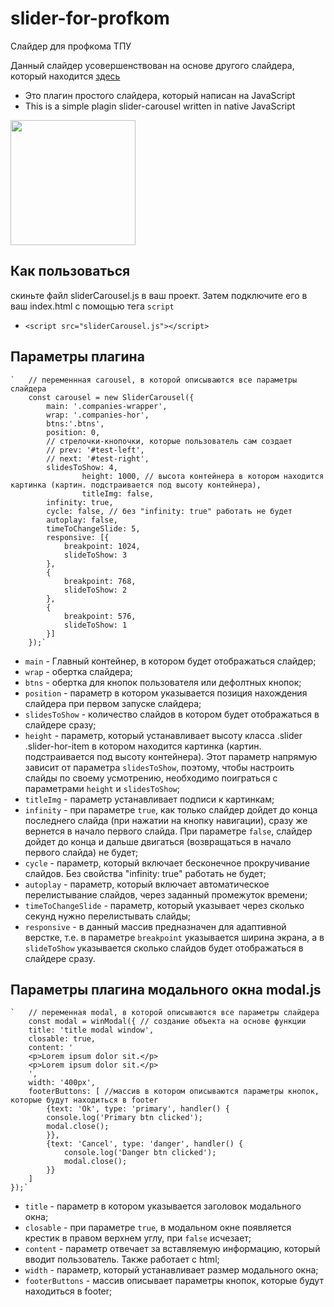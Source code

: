 # slider-for-profkom
Слайдер для профкома ТПУ

Данный слайдер усовершенствован на основе другого слайдера, который находится <a href="https://github.com/Danila95/plagin-slider-carousel">здесь</a> 
- Это плагин простого слайдера, который написан на JavaScript
- This is a simple plagin slider-carousel written in native JavaScript
<div> 
<img width="200" heigth="200" src="https://cdn-images-1.medium.com/max/1052/1*DN7ToydkJZEdVaJVK_Nhvw.png">
</div>

## Как пользоваться

скиньте файл sliderCarousel.js в ваш проект. Затем подключите его в ваш index.html  с помощью тега `script`
- `<script src="sliderCarousel.js"></script>`


## Параметры плагина
	`	// переменнная carousel, в которой описываются все параметры слайдера 
		const carousel = new SliderCarousel({
			main: '.companies-wrapper',
			wrap: '.companies-hor',
			btns:'.btns',
			position: 0,
			// стрелочки-кнопочки, которые пользователь сам создает
			// prev: '#test-left',
			// next: '#test-right',
			slidesToShow: 4,
                    height: 1000, // высота контейнера в котором находится картинка (картин. подстраивается под высоту контейнера),
                    titleImg: false,
			infinity: true,
			cycle: false, // без "infinity: true" работать не будет
			autoplay: false,
			timeToChangeSlide: 5,
			responsive: [{
				breakpoint: 1024,
				slideToShow: 3
			},
			{
				breakpoint: 768,
				slideToShow: 2
			},
			{
				breakpoint: 576,
				slideToShow: 1
			}]
		});`
    
- `main` - Главный контейнер, в котором будет отображаться слайдер;
- `wrap` - обертка слайдера;
- `btns` - обертка для кнопок пользователя или дефолтных кнопок;
- `position` - параметр в котором указывается позиция нахождения слайдера при первом запуске слайдера;
- `slidesToShow` - количество слайдов в котором будет отображаться в слайдере сразу;
- `height` - параметр, который устанавливает высоту класса .slider .slider-hor-item в котором находится картинка (картин. подстраивается под высоту контейнера). Этот параметр напрямую зависит от параметра `slidesToShow`, поэтому, чтобы настроить слайды по своему усмотрению, необходимо поиграться с параметрами `height` и `slidesToShow`;
- `titleImg` - параметр устанавливает подписи к картинкам;
- `infinity` - при параметре `true`, как только слайдер дойдет до конца последнего слайда (при нажатии на кнопку навигации), сразу же вернется в начало первого слайда. При параметре `false`, слайдер дойдет до конца и дальше двигаться (возвращаться в начало первого слайда) не будет;
- `cycle` - параметр, который включает бесконечное прокручивание слайдов. Без свойства "infinity: true" работать не будет;
- `autoplay` - параметр, который включает автоматическое перелистывание слайдов, через заданный промежуток времени;
- `timeToChangeSlide` - параметр, который указывает через сколько секунд нужно перелистывать слайды;
- `responsive` - в данный массив предназначен для адаптивной верстке, т.е. в параметре `breakpoint` указывается ширина экрана, а в `slideToShow` указывается сколько слайдов будет отображаться в слайдере сразу.

## Параметры плагина модального окна modal.js
    `   // переменная modal, в которой описываются все параметры слайдера
        const modal = winModal({ // создание объекта на основе функции
        title: 'title modal window',
        closable: true,
        content: '
        <p>Lorem ipsum dolor sit.</p>
        <p>Lorem ipsum dolor sit.</p>
        ',
        width: '400px',
        footerButtons: [ //массив в котором описываются параметры кнопок, которые будут находиться в footer
            {text: 'Ok', type: 'primary', handler() {
            console.log('Primary btn clicked');
            modal.close();
            }},
            {text: 'Cancel', type: 'danger', handler() {
                console.log('Danger btn clicked');
                modal.close();
            }}
        ]
    });`

- `title` - параметр в котором указывается заголовок модального окна;
- `closable` - при параметре `true`, в модальном окне появляется крестик в правом верхнем углу, при `false` исчезает;
- `content` - параметр отвечает за вставляемую информацию, который вводит пользователь. Также работает с html;
- `width` - параметр, который устанавливает размер модального окна;
- `footerButtons` - массив описывает параметры кнопок, которые будут находиться в footer;